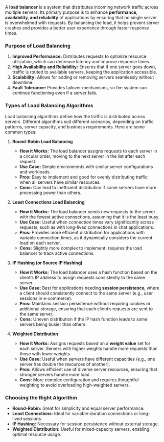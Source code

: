 A **load balancer** is a system that distributes incoming network traffic across multiple servers. Its primary purpose is to enhance **performance, availability, and reliability** of applications by ensuring that no single server is overwhelmed with requests. By balancing the load, it helps prevent server crashes and provides a better user experience through faster response times.

### Purpose of Load Balancing
1. **Improved Performance:** Distributes requests to optimize resource utilization, which can decrease latency and improve response times.
2. **High Availability and Reliability:** Ensures that if one server goes down, traffic is routed to available servers, keeping the application accessible.
3. **Scalability:** Allows for adding or removing servers seamlessly without downtime.
4. **Fault Tolerance:** Provides failover mechanisms, so the system can continue functioning even if a server fails.

### Types of Load Balancing Algorithms
Load balancing algorithms define how the traffic is distributed across servers. Different algorithms suit different scenarios, depending on traffic patterns, server capacity, and business requirements. Here are some common types:

1. **Round-Robin Load Balancing**
   - **How it Works:** The load balancer assigns requests to each server in a circular order, moving to the next server in the list after each request.
   - **Use Case:** Simple environments with similar server configurations and workloads.
   - **Pros:** Easy to implement and good for evenly distributing traffic when all servers have similar resources.
   - **Cons:** Can lead to inefficient distribution if some servers have more processing power than others.

2. **Least Connections Load Balancing**
   - **How it Works:** The load balancer sends new requests to the server with the fewest active connections, assuming that it is the least busy.
   - **Use Case:** Useful when connection times vary significantly across requests, such as with long-lived connections in chat applications.
   - **Pros:** Provides more efficient distribution for applications with variable connection times, as it dynamically considers the current load on each server.
   - **Cons:** Slightly more complex to implement, requires the load balancer to track active connections.

3. **IP Hashing (or Source IP Hashing)**
   - **How it Works:** The load balancer uses a hash function based on the client’s IP address to assign requests consistently to the same server.
   - **Use Case:** Best for applications needing **session persistence**, where a client should consistently connect to the same server (e.g., user sessions in e-commerce).
   - **Pros:** Maintains session persistence without requiring cookies or additional storage, ensuring that each client’s requests are sent to the same server.
   - **Cons:** Uneven distribution if the IP hash function leads to some servers being busier than others.

4. **Weighted Distribution**
   - **How it Works:** Assigns requests based on a **weight value** set for each server. Servers with higher weights handle more requests than those with lower weights.
   - **Use Case:** Useful when servers have different capacities (e.g., one server has double the resources of another).
   - **Pros:** Allows efficient use of diverse server resources, ensuring that stronger servers handle more load.
   - **Cons:** More complex configuration and requires thoughtful weighting to avoid overloading high-weighted servers.

### Choosing the Right Algorithm
- **Round-Robin:** Great for simplicity and equal server performance.
- **Least Connections:** Ideal for variable-duration connections or long-lived sessions.
- **IP Hashing:** Necessary for session persistence without external storage.
- **Weighted Distribution:** Useful for mixed-capacity servers, enabling optimal resource usage.